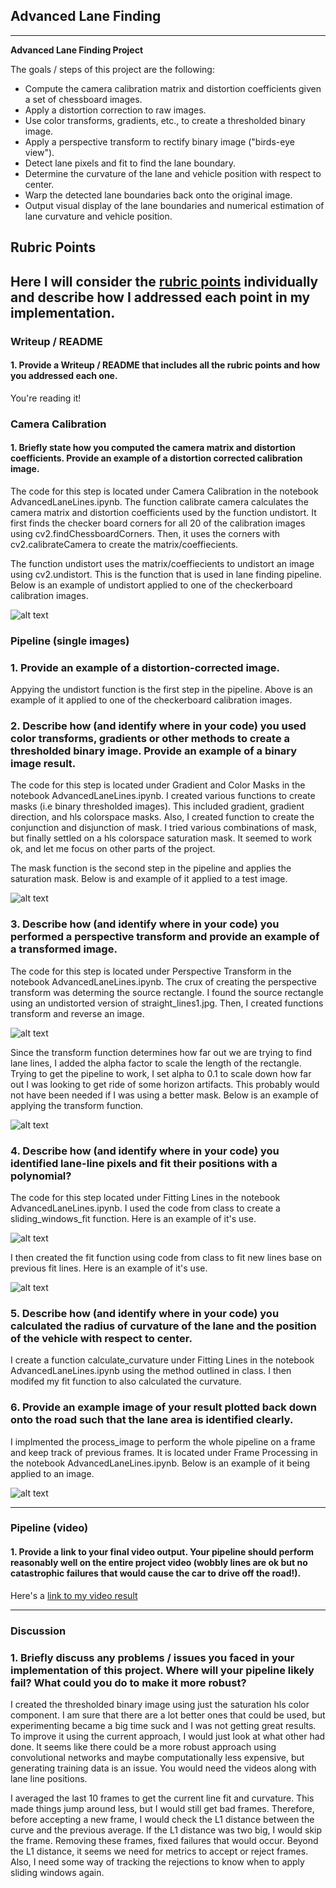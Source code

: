 ## **Advanced Lane Finding**

---

**Advanced Lane Finding Project**

The goals / steps of this project are the following:

* Compute the camera calibration matrix and distortion coefficients given a set of chessboard images.
* Apply a distortion correction to raw images.
* Use color transforms, gradients, etc., to create a thresholded binary image.
* Apply a perspective transform to rectify binary image ("birds-eye view").
* Detect lane pixels and fit to find the lane boundary.
* Determine the curvature of the lane and vehicle position with respect to center.
* Warp the detected lane boundaries back onto the original image.
* Output visual display of the lane boundaries and numerical estimation of lane curvature and vehicle position.

[//]: # (Image References)

[fit]: ./writeup_images/fit.JPG "Fit"
[mask]: ./writeup_images/mask.JPG "Mask"
[process]: ./writeup_images/process.JPG "Process"
[sliding]: ./writeup_images/sliding.JPG "Sliding"
[transform]: ./writeup_images/transform.JPG "Transform"
[undistort]: ./writeup_images/undistort.JPG "Undistort"
[points]: ./writeup_images/points.JPG "Points"


## Rubric Points

Here I will consider the [rubric points](https://review.udacity.com/#!/rubrics/571/view) individually and describe how I addressed each point in my implementation.  
---

### Writeup / README

#### 1. Provide a Writeup / README that includes all the rubric points and how you addressed each one.

You're reading it!

### Camera Calibration

#### 1. Briefly state how you computed the camera matrix and distortion coefficients. Provide an example of a distortion corrected calibration image.

The code for this step is located under Camera Calibration in the notebook AdvancedLaneLines.ipynb. The function calibrate camera calculates the camera matrix and distortion coefficients used by the function undistort. It first finds the checker board corners for all 20 of the calibration images using cv2.findChessboardCorners. Then, it uses the corners with cv2.calibrateCamera to create the matrix/coeffiecients. 

The function undistort uses the matrix/coeffiecients to undistort an image using cv2.undistort. This is the function that is used in lane finding pipeline. Below is an example of undistort applied to one of the checkerboard calibration images.

![alt text][undistort]

### Pipeline (single images)

### 1. Provide an example of a distortion-corrected image.

Appying the undistort function is the first step in the pipeline. Above is an example of it applied to one of the checkerboard calibration images.

### 2. Describe how (and identify where in your code) you used color transforms, gradients or other methods to create a thresholded binary image.  Provide an example of a binary image result.

The code for this step is located under Gradient and Color Masks in the notebook AdvancedLaneLines.ipynb. I created various functions to create masks (i.e binary thresholded images). This included gradient, gradient direction, and hls colorspace masks. Also, I created function to create the conjunction and disjunction of mask. I tried various combinations of mask, but finally settled on a hls colorspace saturation mask. It seemed to work ok, and let me focus on other parts of the project. 

The mask function is the second step in the pipeline and applies the saturation mask. Below is and example of it applied to a test image.

![alt text][mask]

### 3. Describe how (and identify where in your code) you performed a perspective transform and provide an example of a transformed image.

The code for this step is located under Perspective Transform in the notebook AdvancedLaneLines.ipynb. The crux of creating the perspective transform was determing the source rectangle. I found the source rectangle using an undistorted version of straight_lines1.jpg. Then, I created functions transform and reverse an image.

![alt text][points]

Since the transform function determines how far out we are trying to find lane lines, I added the alpha factor to scale the length of the rectangle. Trying to get the pipeline to work, I set alpha to 0.1 to scale down how far out I was looking to get ride of some horizon artifacts. This probably would not have been needed if I was using a better mask. Below is an example of applying the transform function.

![alt text][transform]

### 4. Describe how (and identify where in your code) you identified lane-line pixels and fit their positions with a polynomial?
The code for this step located under Fitting Lines in the notebook AdvancedLaneLines.ipynb. I used the code from class to create a sliding_windows_fit function. Here is an example of it's use.

![alt text][sliding]

I then created the fit function using code from class to fit new lines base on previous fit lines. Here is an example of it's use.

![alt text][fit]

### 5. Describe how (and identify where in your code) you calculated the radius of curvature of the lane and the position of the vehicle with respect to center.

I create a function calculate_curvature under Fitting Lines in the notebook AdvancedLaneLines.ipynb using the method outlined in class. 
I then modifed my fit function to also calculated the curvature.

### 6. Provide an example image of your result plotted back down onto the road such that the lane area is identified clearly.

I implmented the process_image to perform the whole pipeline on a frame and keep track of previous frames. It is located under Frame Processing in the notebook AdvancedLaneLines.ipynb. Below is an example of it being applied to an image.

![alt text][process]

---

### Pipeline (video)

#### 1. Provide a link to your final video output.  Your pipeline should perform reasonably well on the entire project video (wobbly lines are ok but no catastrophic failures that would cause the car to drive off the road!).

Here's a [link to my video result](./output_videos/project_video.mp4)

---

### Discussion

### 1. Briefly discuss any problems / issues you faced in your implementation of this project.  Where will your pipeline likely fail?  What could you do to make it more robust?

I created the thresholded binary image using just the saturation hls color component. I am sure that there are a lot better ones that could be used, but experimenting became a big time suck and I was not getting great results. To improve it using the current approach, I would just look at what other had done. It seems like there could be a more robust approach using convolutional networks and maybe computationally less expensive, but generating training data is an issue. You would need the videos along with lane line positions.

I averaged the last 10 frames to get the current line fit and curvature. This made things jump around less, but I would still get bad frames. Therefore, before accepting a new frame, I would check the L1 distance between the curve and the previous average. If the L1 distance was two big, I would skip the frame. Removing these frames, fixed failures that would occur. Beyond the L1 distance, it seems we need for metrics to accept or reject frames. Also, I need some way of tracking the rejections to know when to apply sliding windows again.


